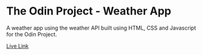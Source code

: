 # The Odin Project - Weather App

A weather app using the weather API built using HTML, CSS and Javascript for the Odin Project.

[Live Link](https://antonharbers.github.io/Odin-WeatherApp/)
